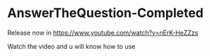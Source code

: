 # AnswerTheQuestion-Completed
Release now in https://www.youtube.com/watch?v=nErK-HeZZzs

Watch the video and u will know how to use

